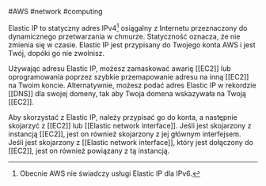 #AWS #network #computing

Elastic IP to statyczny adres IPv4[^1] osiągalny z Internetu przeznaczony do dynamicznego przetwarzania w chmurze. Statyczność oznacza, że nie zmienia się w czasie. Elastic IP jest przypisany do Twojego konta AWS i jest Twój, dopóki go nie zwolnisz.

Używając adresu Elastic IP, możesz zamaskować awarię [[EC2]] lub oprogramowania poprzez szybkie przemapowanie adresu na inną [[EC2]] na Twoim koncie. Alternatywnie, możesz podać adres Elastic IP w rekordzie [[DNS]] dla swojej domeny, tak aby Twoja domena wskazywała na Twoją [[EC2]].

Aby skorzystać z Elastic IP, należy przypisać go do konta, a następnie skojarzyć z [[EC2]] lub [[Elastic network interface]]. Jeśli jest skojarzony z instancją [[EC2]], jest on również skojarzony z jej głównym interfejsem. Jeśli jest skojarzony z [[Elastic network interface]], który jest dołączony do [[EC2]], jest on również powiązany z tą instancją.

[^1]: Obecnie AWS nie świadczy usługi Elastic IP dla IPv6.
